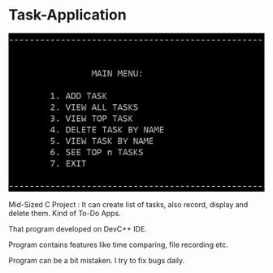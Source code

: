 # Task-Application
![photo](https://github.com/mertfozzy/Task-Application/blob/main/screenshot.jpg?raw=true)

Mid-Sized C Project :  It can create list of tasks, also record, display and delete them. Kind of To-Do Apps.

That program developed on DevC++ IDE.

Program contains features like time comparing, file recording etc.

Program can be a bit mistaken. I try to fix bugs daily.
